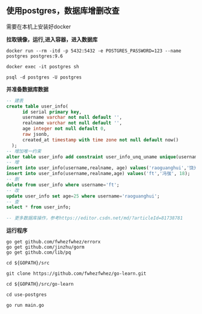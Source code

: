 ## 使用postgres，数据库增删改查
需要在本机上安装好docker

**拉取镜像，运行,进入容器，进入数据库**

`docker run --rm -itd -p 5432:5432 -e POSTGRES_PASSWORD=123 --name postgres postgres:9.6`

`docker exec -it postgres sh`

`psql -d postgres -U postgres`

**并准备数据库数据**
```sql
-- 建表
create table user_info(
      id serial primary key,
      username varchar not null default '',
      realname varchar not null default '',
      age integer not null default 0,
      raw jsonb,
      created_at timestamp with time zone not null default now()
  );
-- 增加唯一约束
alter table user_info add constraint user_info_unq_uname unique(username);
-- 增
insert into user_info(username,realname, age) values('raoguanghui','饶光辉', 35);
insert into user_info(username,realname,age) values('ft','冯弢', 18);
-- 删
delete from user_info where username='ft';
-- 改
update user_info set age=25 where username='raoguanghui';
-- 查
select * from user_info;

-- 更多数据库操作，参考https://editor.csdn.net/md/?articleId=81738781
```

**运行程序**
```
go get github.com/fwhezfwhez/errorx
go get github.com/jinzhu/gorm
go get github.com/lib/pq
```

`cd ${GOPATH}/src`

`git clone https://github.com/fwhezfwhez/go-learn.git`

`cd ${GOPATH}/src/go-learn`

`cd use-postgres`

`go run main.go`

